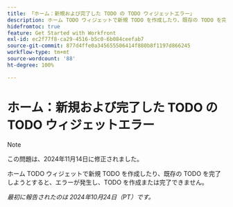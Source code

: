 ```yaml
---
title: 「ホーム：新規および完了した TODO の TODO ウィジェットエラー」
description: ホーム TODO ウィジェットで新規 TODO を作成したり、既存の TODO を完了しようとすると、エラーが発生し、TODO を作成または完了できません。
hidefromtoc: true
feature: Get Started with Workfront
exl-id: ec2f77f8-ca29-4516-b5c0-6b084ceefab7
source-git-commit: 877d4ffe0a345655506414f880b8f1197d866245
workflow-type: tm+mt
source-wordcount: '88'
ht-degree: 100%

---
```


# ホーム：新規および完了した TODO の TODO ウィジェットエラー

>[!NOTE]
>
>この問題は、2024年11月14日に修正されました。

ホーム TODO ウィジェットで新規 TODO を作成したり、既存の TODO を完了しようとすると、エラーが発生し、TODO を作成または完了できません。

_最初に報告されたのは 2024年10月24日（PT）です。_
